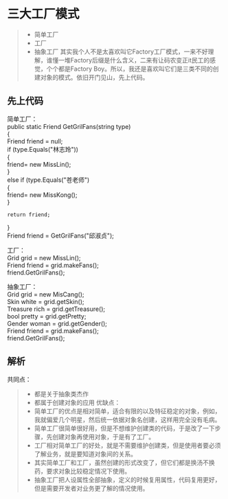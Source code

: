 # 三大工厂模式 
> * 简单工厂
> * 工厂
> * 抽象工厂
其实我个人不是太喜欢叫它Factory工厂模式，一来不好理解，谁懂一堆Factory后缀是什么含义，二来有让码农变正it民工的感觉，个个都是Factory Boy。所以，我还是喜欢叫它们是三类不同的创建对象的模式。依旧开门见山，先上代码。  

## 先上代码 
简单工厂：  
public static Friend GetGrilFans(string type)  
{  
    Friend friend = null;  
    if (type.Equals("林志玲"))  
    {  
        friend= new MissLin();  
    }  
    else if (type.Equals("苍老师")  
    {  
        friend= new MissKong();  
    }  

    return friend;  
}  
Friend friend = GetGrilFans("邱淑贞");  

工厂：  
Grid grid = new MissLin();  
Friend friend = grid.makeFans();  
friend.GetGrilFans();  

抽象工厂：  
Grid grid = new MisCang();  
Skin white = grid.getSkin();  
Treasure rich = grid.getTreasure();  
bool pretty = grid.getPretty;  
Gender woman = grid.getGender();  
Friend friend = grid.makeFans();  
friend.GetGrilFans();  

## 解析
共同点：  
> * 都是关于抽象类杰作
> * 都属于创建对象的应用
优缺点：  
> * 简单工厂的优点是相对简单，适合有限的以及特征稳定的对象，例如，我就偏爱几个明星，然后统一依据对象名创建，这样用完全没有毛病。
> * 简单工厂很简单很好用，但是不想维护创建类的代码，于是改了一下步骤，先创建对象再使用对象，于是有了工厂。
> * 工厂相对简单工厂的好处，就是不需要维护创建类，但是使用者要必须了解业务，就是要知道对象间的关系。
> * 其实简单工厂和工厂，虽然创建的形式改变了，但它们都是换汤不换药，要求对象比较稳定情况下使用。
> * 抽象工厂把人设属性全部抽象，定义的时候复用属性，代码复用更好，但是需要开发者对业务更了解的情况使用。




